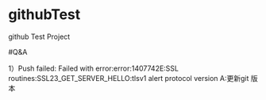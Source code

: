 # githubTest
github Test Project

#Q&A

1）Push failed: Failed with error:error:1407742E:SSL routines:SSL23_GET_SERVER_HELLO:tlsv1 alert protocol version
A:更新git 版本
